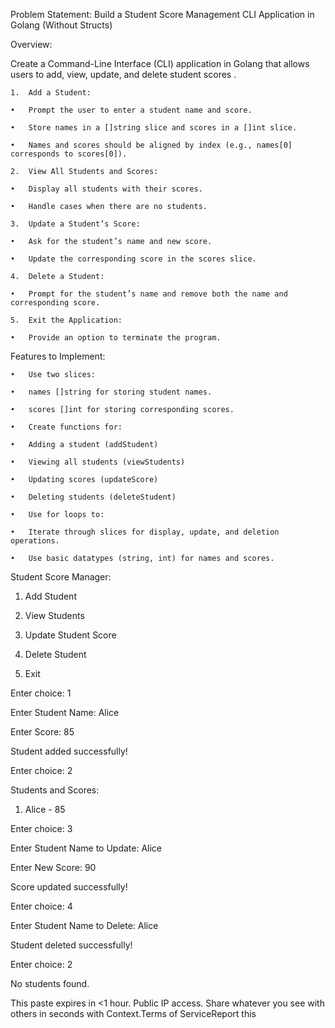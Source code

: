  Problem Statement: Build a Student Score Management CLI Application in Golang (Without Structs)



Overview:



Create a Command-Line Interface (CLI) application in Golang that allows users to add, view, update, and delete student scores .

	1.	Add a Student:

	•	Prompt the user to enter a student name and score.

	•	Store names in a []string slice and scores in a []int slice.

	•	Names and scores should be aligned by index (e.g., names[0] corresponds to scores[0]).

	2.	View All Students and Scores:

	•	Display all students with their scores.

	•	Handle cases when there are no students.

	3.	Update a Student’s Score:

	•	Ask for the student’s name and new score.

	•	Update the corresponding score in the scores slice.

	4.	Delete a Student:

	•	Prompt for the student’s name and remove both the name and corresponding score.

	5.	Exit the Application:

	•	Provide an option to terminate the program.



 Features to Implement:

	•	Use two slices:

	•	names []string for storing student names.

	•	scores []int for storing corresponding scores.

	•	Create functions for:

	•	Adding a student (addStudent)

	•	Viewing all students (viewStudents)

	•	Updating scores (updateScore)

	•	Deleting students (deleteStudent)

	•	Use for loops to:

	•	Iterate through slices for display, update, and deletion operations.

	•	Use basic datatypes (string, int) for names and scores.





Student Score Manager:

1. Add Student

2. View Students

3. Update Student Score

4. Delete Student

5. Exit



Enter choice: 1

Enter Student Name: Alice

Enter Score: 85

Student added successfully!



Enter choice: 2

Students and Scores:

1. Alice - 85



Enter choice: 3

Enter Student Name to Update: Alice

Enter New Score: 90

Score updated successfully!



Enter choice: 4

Enter Student Name to Delete: Alice

Student deleted successfully!



Enter choice: 2

No students found.





	

This paste expires in <1 hour. Public IP access. Share whatever you see with others in seconds with Context.Terms of ServiceReport this
